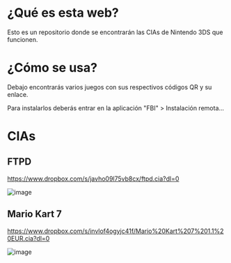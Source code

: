 # ¿Qué es esta web?
Esto es un repositorio donde se encontrarán las CIAs de Nintendo 3DS que funcionen.

# ¿Cómo se usa?
Debajo encontrarás varios juegos con sus respectivos códigos QR y su enlace.

Para instalarlos deberás entrar en la aplicación "FBI" > Instalación remota...

# CIAs

## FTPD

https://www.dropbox.com/s/javho09l75vb8cx/ftpd.cia?dl=0

![image](https://user-images.githubusercontent.com/60822015/162809055-ec31a632-2615-439b-a52c-97aa02b1e153.png)


## Mario Kart 7

https://www.dropbox.com/s/invlof4ogyjc41f/Mario%20Kart%207%201.1%20EUR.cia?dl=0

![image](https://user-images.githubusercontent.com/60822015/162809361-7c1da3d8-091d-40e7-a14e-7d92726cb4fe.png)


